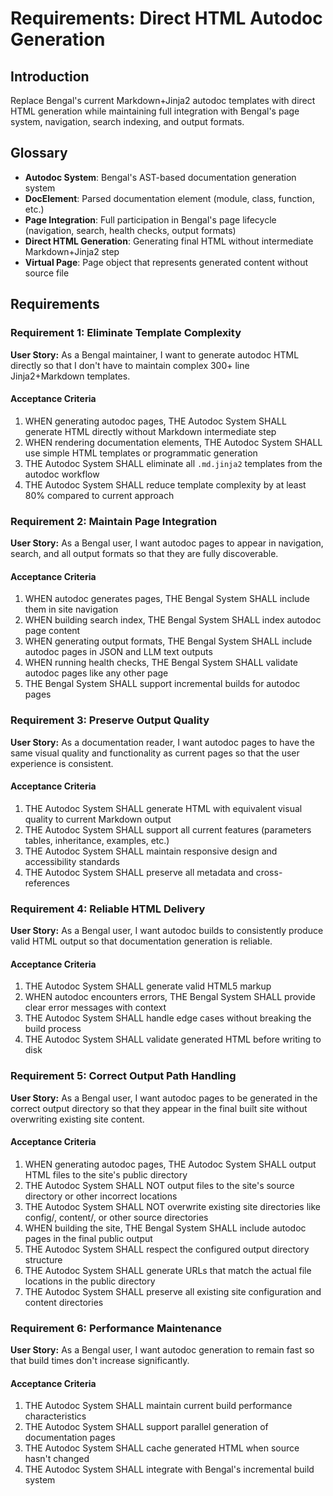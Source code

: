 # Requirements: Direct HTML Autodoc Generation

## Introduction

Replace Bengal's current Markdown+Jinja2 autodoc templates with direct HTML generation while maintaining full integration with Bengal's page system, navigation, search indexing, and output formats.

## Glossary

- **Autodoc System**: Bengal's AST-based documentation generation system
- **DocElement**: Parsed documentation element (module, class, function, etc.)
- **Page Integration**: Full participation in Bengal's page lifecycle (navigation, search, health checks, output formats)
- **Direct HTML Generation**: Generating final HTML without intermediate Markdown+Jinja2 step
- **Virtual Page**: Page object that represents generated content without source file

## Requirements

### Requirement 1: Eliminate Template Complexity

**User Story:** As a Bengal maintainer, I want to generate autodoc HTML directly so that I don't have to maintain complex 300+ line Jinja2+Markdown templates.

#### Acceptance Criteria

1. WHEN generating autodoc pages, THE Autodoc System SHALL generate HTML directly without Markdown intermediate step
2. WHEN rendering documentation elements, THE Autodoc System SHALL use simple HTML templates or programmatic generation
3. THE Autodoc System SHALL eliminate all `.md.jinja2` templates from the autodoc workflow
4. THE Autodoc System SHALL reduce template complexity by at least 80% compared to current approach

### Requirement 2: Maintain Page Integration

**User Story:** As a Bengal user, I want autodoc pages to appear in navigation, search, and all output formats so that they are fully discoverable.

#### Acceptance Criteria

1. WHEN autodoc generates pages, THE Bengal System SHALL include them in site navigation
2. WHEN building search index, THE Bengal System SHALL index autodoc page content
3. WHEN generating output formats, THE Bengal System SHALL include autodoc pages in JSON and LLM text outputs
4. WHEN running health checks, THE Bengal System SHALL validate autodoc pages like any other page
5. THE Bengal System SHALL support incremental builds for autodoc pages

### Requirement 3: Preserve Output Quality

**User Story:** As a documentation reader, I want autodoc pages to have the same visual quality and functionality as current pages so that the user experience is consistent.

#### Acceptance Criteria

1. THE Autodoc System SHALL generate HTML with equivalent visual quality to current Markdown output
2. THE Autodoc System SHALL support all current features (parameters tables, inheritance, examples, etc.)
3. THE Autodoc System SHALL maintain responsive design and accessibility standards
4. THE Autodoc System SHALL preserve all metadata and cross-references

### Requirement 4: Reliable HTML Delivery

**User Story:** As a Bengal user, I want autodoc builds to consistently produce valid HTML output so that documentation generation is reliable.

#### Acceptance Criteria

1. THE Autodoc System SHALL generate valid HTML5 markup
2. WHEN autodoc encounters errors, THE Bengal System SHALL provide clear error messages with context
3. THE Autodoc System SHALL handle edge cases without breaking the build process
4. THE Autodoc System SHALL validate generated HTML before writing to disk

### Requirement 5: Correct Output Path Handling

**User Story:** As a Bengal user, I want autodoc pages to be generated in the correct output directory so that they appear in the final built site without overwriting existing site content.

#### Acceptance Criteria

1. WHEN generating autodoc pages, THE Autodoc System SHALL output HTML files to the site's public directory
2. THE Autodoc System SHALL NOT output files to the site's source directory or other incorrect locations
3. THE Autodoc System SHALL NOT overwrite existing site directories like config/, content/, or other source directories
4. WHEN building the site, THE Bengal System SHALL include autodoc pages in the final public output
5. THE Autodoc System SHALL respect the configured output directory structure
6. THE Autodoc System SHALL generate URLs that match the actual file locations in the public directory
7. THE Autodoc System SHALL preserve all existing site configuration and content directories

### Requirement 6: Performance Maintenance

**User Story:** As a Bengal user, I want autodoc generation to remain fast so that build times don't increase significantly.

#### Acceptance Criteria

1. THE Autodoc System SHALL maintain current build performance characteristics
2. THE Autodoc System SHALL support parallel generation of documentation pages
3. THE Autodoc System SHALL cache generated HTML when source hasn't changed
4. THE Autodoc System SHALL integrate with Bengal's incremental build system
